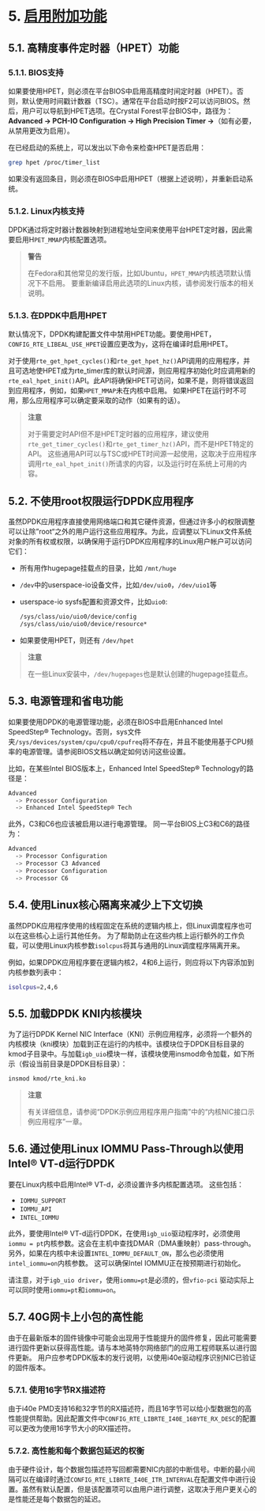 # 5. [启用附加功能](http://dpdk.org/doc/guides/linux_gsg/enable_func.html)

## 5.1. 高精度事件定时器（HPET）功能

### 5.1.1. BIOS支持

如果要使用HPET，则必须在平台BIOS中启用高精度时间定时器（HPET）。否则，默认使用时间戳计数器（TSC）。通常在平台启动时按F2可以访问BIOS。然后，用户可以导航到HPET选项。在Crystal Forest平台BIOS中，路径为：**Advanced -> PCH-IO Configuration -> High Precision Timer ->**（如有必要，从禁用更改为启用）。

在已经启动的系统上，可以发出以下命令来检查HPET是否启用：

```sh
grep hpet /proc/timer_list
```

如果没有返回条目，则必须在BIOS中启用HPET（根据上述说明），并重新启动系统。

### 5.1.2. Linux内核支持

DPDK通过将定时器计数器映射到进程地址空间来使用平台HPET定时器，因此需要启用H`PET_MMAP`内核配置选项。

> **警告**
>
> 在Fedora和其他常见的发行版，比如Ubuntu，`HPET_MMAP`内核选项默认情况下不启用。 要重新编译启用此选项的Linux内核，请参阅发行版本的相关说明。

### 5.1.3. 在DPDK中启用HPET

默认情况下，DPDK构建配置文件中禁用HPET功能。要使用HPET，`CONFIG_RTE_LIBEAL_USE_HPET`设置应更改为`y`，这将在编译时启用HPET。

对于使用`rte_get_hpet_cycles()`和`rte_get_hpet_hz()`API调用的应用程序，并且可选地使HPET成为rte_timer库的默认时间源，则应用程序初始化时应调用新的`rte_eal_hpet_init()`API。此API将确保HPET可访问，如果不是，则将错误返回到应用程序，例如，如果`HPET_MMAP`未在内核中启用。 如果HPET在运行时不可用，那么应用程序可以确定要采取的动作（如果有的话）。

> **注意**
>
> 对于需要定时API但不是HPET定时器的应用程序，建议使用`rte_get_timer_cycles()`和`rte_get_timer_hz()`API，而不是HPET特定的API。 这些通用API可以与TSC或HPET时间源一起使用，这取决于应用程序调用`rte_eal_hpet_init()`所请求的内容，以及运行时在系统上可用的内容。

## 5.2. 不使用root权限运行DPDK应用程序

虽然DPDK应用程序直接使用网络端口和其它硬件资源，但通过许多小的权限调整可以让除”root“之外的用户运行这些应用程序。为此，应调整以下Linux文件系统对象的所有权或权限，以确保用于运行DPDK应用程序的Linux用户帐户可以访问它们：

- 所有用作hugepage挂载点的目录，比如 `/mnt/huge`

- `/dev`中的userspace-io设备文件，比如`/dev/uio0`，`/dev/uio1`等

- userspace-io sysfs配置和资源文件，比如`uio0`:

  ```sh
  /sys/class/uio/uio0/device/config
  /sys/class/uio/uio0/device/resource*
  ```

- 如果要使用HPET，则还有 `/dev/hpet`

> **注意**
>
> 在一些Linux安装中，`/dev/hugepages`也是默认创建的hugepage挂载点。

## 5.3. 电源管理和省电功能

如果要使用DPDK的电源管理功能，必须在BIOS中启用Enhanced Intel SpeedStep® Technology。否则，sys文件夹`/sys/devices/system/cpu/cpu0/cpufreq`将不存在，并且不能使用基于CPU频率的电源管理。请参阅BIOS文档以确定如何访问这些设置。

比如，在某些Intel BIOS版本上，Enhanced Intel SpeedStep® Technology的路径是：

```sh
Advanced
  -> Processor Configuration
  -> Enhanced Intel SpeedStep® Tech
```

此外，C3和C6也应该被启用以进行电源管理。 同一平台BIOS上C3和C6的路径为：

```sh
Advanced
  -> Processor Configuration
  -> Processor C3 Advanced
  -> Processor Configuration
  -> Processor C6
```

## 5.4. 使用Linux核心隔离来减少上下文切换

虽然DPDK应用程序使用的线程固定在系统的逻辑内核上，但Linux调度程序也可以在这些核心上运行其他任务。 为了帮助防止在这些内核上运行额外的工作负载，可以使用Linux内核参数`isolcpus`将其与通用的Linux调度程序隔离开来。

例如，如果DPDK应用程序要在逻辑内核2，4和6上运行，则应将以下内容添加到内核参数列表中：

```sh
isolcpus=2,4,6
```

## 5.5. 加载DPDK KNI内核模块

为了运行DPDK Kernel NIC Interface（KNI）示例应用程序，必须将一个额外的内核模块（kni模块）加载到正在运行的内核中。该模块位于DPDK目标目录的kmod子目录中。与加载`igb_uio`模块一样，该模块使用insmod命令加载，如下所示（假设当前目录是DPDK目标目录）：

```sh
insmod kmod/rte_kni.ko
```

> **注意**
>
> 有关详细信息，请参阅“DPDK示例应用程序用户指南”中的“内核NIC接口示例应用程序”一章。

## 5.6. 通过使用Linux IOMMU Pass-Through以使用Intel® VT-d运行DPDK

要在Linux内核中启用Intel® VT-d，必须设置许多内核配置选项。 这些包括：

- `IOMMU_SUPPORT`
- `IOMMU_API`
- `INTEL_IOMMU`

此外，要使用Intel® VT-d运行DPDK，在使用`igb_uio`驱动程序时，必须使用`iommu = pt`内核参数。这会在主机中查找DMAR（DMA重映射）pass-through。另外，如果在内核中未设置`INTEL_IOMMU_DEFAULT_ON`，那么也必须使用`intel_iommu=on`内核参数。 这可以确保Intel IOMMU正在按预期进行初始化。

请注意，对于`igb_uio driver`，使用`iommu=pt`是必须的，但`vfio-pci` 驱动实际上可以同时使用`iommu=pt`和`iommu=on`。

## 5.7. 40G网卡上小包的高性能

由于在最新版本的固件镜像中可能会出现用于性能提升的固件修复，因此可能需要进行固件更新以获得高性能。请与本地英特尔网络部门的应用工程师联系以进行固件更新。 用户应参考DPDK版本的发行说明，以使用i40e驱动程序识别NIC已验证的固件版本。

### 5.7.1. 使用16字节RX描述符

由于i40e PMD支持16和32字节的RX描述符，而且16字节可以给小型数据包的高性能提供帮助。因此配置文件中`CONFIG_RTE_LIBRTE_I40E_16BYTE_RX_DESC`的配置可以更改为使用16字节大小的RX描述符。

### 5.7.2. 高性能和每个数据包延迟的权衡

由于硬件设计，每个数据包描述符写回都需要NIC内部的中断信号。中断的最小间隔可以在编译时通过`CONFIG_RTE_LIBRTE_I40E_ITR_INTERVAL`在配置文件中进行设置。虽然有默认配置，但是该配置项可以由用户进行调整，这取决于用户更关心的是性能还是每个数据包的延迟。
